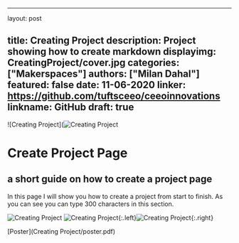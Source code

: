 
---
layout: post

title: Creating Project
description: Project showing how to create markdown
displayimg: CreatingProject/cover.jpg
categories: ["Makerspaces"]
authors: ["Milan Dahal"]
featured: false
date: 11-06-2020
linker: https://github.com/tuftsceeo/ceeoinnovations
linkname: GitHub
draft: true
---

<div class="image_text_overlay" markdown="1">

![Creating Project](![Creating Project](CreatingProject/cover.jpg)
# Create Project Page
## a short guide on how to create a project page
In this page I will show you how to create a project from start to finish. As you can see you can type 300 characters in this section. 
</div>

<!--document creates a grid of documentss--------------------->
<div class="free_write" markdown="1">
<!-- this is a free write section. Use Markdown language -->

![Creating Project](CreatingProject/image.jpg) <!-- This is how you can insert an image-->
![Creating Project](CreatingProject/image.jpg){:.left}![Creating Project](CreatingProject/image.jpg){:.right} <!-- This is how you can insert two images side by side-->
<!--try using {.half} to make the image appear smaller-->
</div>
	
<div class="document" markdown="1">
[Poster](Creating Project/poster.pdf)
</div>
